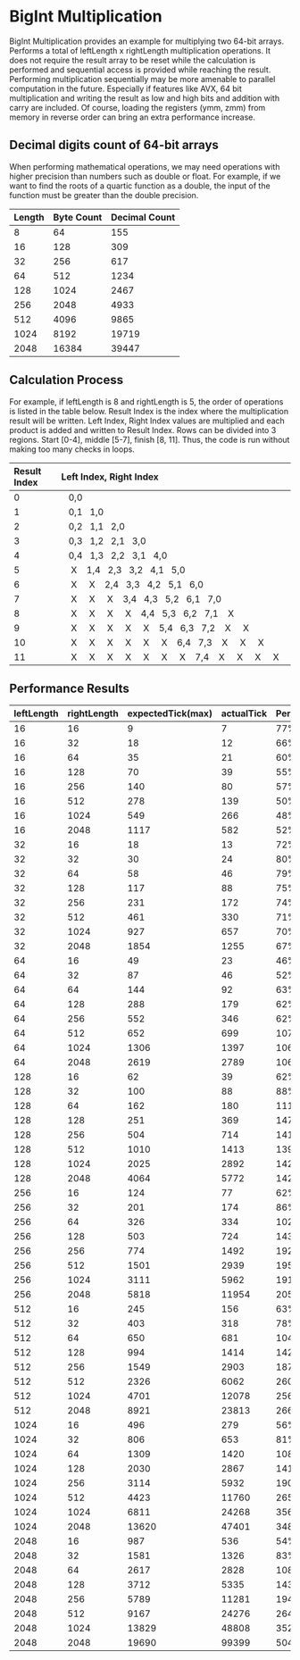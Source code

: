 # BigInt Multiplication
BigInt Multiplication provides an example for multiplying two 64-bit arrays. 
Performs a total of leftLength x rightLength multiplication operations.
It does not require the result array to be reset while the calculation is performed and sequential access is provided while reaching the result.
Performing multiplication sequentially may be more amenable to parallel computation in the future.
Especially if features like AVX, 64 bit multiplication and writing the result as low and high bits and addition with carry are included. Of course, loading the registers (ymm, zmm) from memory in reverse order can bring an extra performance increase.

## Decimal digits count of 64-bit arrays
When performing mathematical operations, we may need operations with higher precision than numbers such as double or float. 
For example, if we want to find the roots of a quartic function as a double, the input of the function must be greater than the double precision.

| Length | Byte Count | Decimal Count |
| :----- | :--------- | :------------ |
|  8     |  64        |  155          |
|  16    |  128       |  309          |
|  32    |  256       |  617          |
|  64    |  512       |  1234         |
|  128   |  1024      |  2467         |
|  256   |  2048      |  4933         |
|  512   |  4096      |  9865         |
|  1024  |  8192      |  19719        |
|  2048  |  16384     |  39447        |


## Calculation Process
For example, if leftLength is 8 and rightLength is 5, the order of operations is listed in the table below. 
Result Index is the index where the multiplication result will be written. 
Left Index, Right Index values are multiplied and each product is added and written to Result Index. 
Rows can be divided into 3 regions. Start [0-4], middle [5-7], finish [8, 11]. 
Thus, the code is run without making too many checks in loops.

|Result Index| Left Index, Right Index                                                  |
| :--------- | :------------------------------------------------------------------------|
|0           |&nbsp;&nbsp;&nbsp;0,0&nbsp;&nbsp;&nbsp;&nbsp;&nbsp;&nbsp;&nbsp;&nbsp;&nbsp;&nbsp;&nbsp;&nbsp;&nbsp;&nbsp;&nbsp;&nbsp;&nbsp;&nbsp;&nbsp;&nbsp;&nbsp;&nbsp;&nbsp;&nbsp;&nbsp;&nbsp;&nbsp;&nbsp;&nbsp;&nbsp;&nbsp;&nbsp;&nbsp;&nbsp;&nbsp;&nbsp;&nbsp;&nbsp;&nbsp;&nbsp;&nbsp;&nbsp;&nbsp;&nbsp;&nbsp;&nbsp;&nbsp;&nbsp;&nbsp;&nbsp;&nbsp;&nbsp;&nbsp;&nbsp;&nbsp;&nbsp;&nbsp;&nbsp;&nbsp;&nbsp;&nbsp;&nbsp;&nbsp;&nbsp;&nbsp;&nbsp;&nbsp;&nbsp;|
|1           |&nbsp;&nbsp;&nbsp;0,1&nbsp;&nbsp;&nbsp;1,0&nbsp;&nbsp;&nbsp;&nbsp;&nbsp;&nbsp;&nbsp;&nbsp;&nbsp;&nbsp;&nbsp;&nbsp;&nbsp;&nbsp;&nbsp;&nbsp;&nbsp;&nbsp;&nbsp;&nbsp;&nbsp;&nbsp;&nbsp;&nbsp;&nbsp;&nbsp;&nbsp;&nbsp;&nbsp;&nbsp;&nbsp;&nbsp;&nbsp;&nbsp;&nbsp;&nbsp;&nbsp;&nbsp;&nbsp;&nbsp;&nbsp;&nbsp;&nbsp;&nbsp;&nbsp;&nbsp;&nbsp;&nbsp;&nbsp;&nbsp;&nbsp;&nbsp;&nbsp;&nbsp;&nbsp;&nbsp;&nbsp;&nbsp;&nbsp;&nbsp;&nbsp;&nbsp;|
|2           |&nbsp;&nbsp;&nbsp;0,2&nbsp;&nbsp;&nbsp;1,1&nbsp;&nbsp;&nbsp;2,0&nbsp;&nbsp;&nbsp;&nbsp;&nbsp;&nbsp;&nbsp;&nbsp;&nbsp;&nbsp;&nbsp;&nbsp;&nbsp;&nbsp;&nbsp;&nbsp;&nbsp;&nbsp;&nbsp;&nbsp;&nbsp;&nbsp;&nbsp;&nbsp;&nbsp;&nbsp;&nbsp;&nbsp;&nbsp;&nbsp;&nbsp;&nbsp;&nbsp;&nbsp;&nbsp;&nbsp;&nbsp;&nbsp;&nbsp;&nbsp;&nbsp;&nbsp;&nbsp;&nbsp;&nbsp;&nbsp;&nbsp;&nbsp;&nbsp;&nbsp;&nbsp;&nbsp;&nbsp;&nbsp;&nbsp;&nbsp;|
|3           |&nbsp;&nbsp;&nbsp;0,3&nbsp;&nbsp;&nbsp;1,2&nbsp;&nbsp;&nbsp;2,1&nbsp;&nbsp;&nbsp;3,0&nbsp;&nbsp;&nbsp;&nbsp;&nbsp;&nbsp;&nbsp;&nbsp;&nbsp;&nbsp;&nbsp;&nbsp;&nbsp;&nbsp;&nbsp;&nbsp;&nbsp;&nbsp;&nbsp;&nbsp;&nbsp;&nbsp;&nbsp;&nbsp;&nbsp;&nbsp;&nbsp;&nbsp;&nbsp;&nbsp;&nbsp;&nbsp;&nbsp;&nbsp;&nbsp;&nbsp;&nbsp;&nbsp;&nbsp;&nbsp;&nbsp;&nbsp;&nbsp;&nbsp;&nbsp;&nbsp;&nbsp;&nbsp;&nbsp;&nbsp;|
|4           |&nbsp;&nbsp;&nbsp;0,4&nbsp;&nbsp;&nbsp;1,3&nbsp;&nbsp;&nbsp;2,2&nbsp;&nbsp;&nbsp;3,1&nbsp;&nbsp;&nbsp;4,0&nbsp;&nbsp;&nbsp;&nbsp;&nbsp;&nbsp;&nbsp;&nbsp;&nbsp;&nbsp;&nbsp;&nbsp;&nbsp;&nbsp;&nbsp;&nbsp;&nbsp;&nbsp;&nbsp;&nbsp;&nbsp;&nbsp;&nbsp;&nbsp;&nbsp;&nbsp;&nbsp;&nbsp;&nbsp;&nbsp;&nbsp;&nbsp;&nbsp;&nbsp;&nbsp;&nbsp;&nbsp;&nbsp;&nbsp;&nbsp;&nbsp;&nbsp;&nbsp;&nbsp;|
|5           |&nbsp;&nbsp;&nbsp;&nbsp;X&nbsp;&nbsp;&nbsp;&nbsp;1,4&nbsp;&nbsp;&nbsp;2,3&nbsp;&nbsp;&nbsp;3,2&nbsp;&nbsp;&nbsp;4,1&nbsp;&nbsp;&nbsp;5,0&nbsp;&nbsp;&nbsp;&nbsp;&nbsp;&nbsp;&nbsp;&nbsp;&nbsp;&nbsp;&nbsp;&nbsp;&nbsp;&nbsp;&nbsp;&nbsp;&nbsp;&nbsp;&nbsp;&nbsp;&nbsp;&nbsp;&nbsp;&nbsp;&nbsp;&nbsp;&nbsp;&nbsp;&nbsp;&nbsp;&nbsp;&nbsp;&nbsp;&nbsp;&nbsp;&nbsp;&nbsp;&nbsp;|
|6           |&nbsp;&nbsp;&nbsp;&nbsp;X&nbsp;&nbsp;&nbsp;&nbsp;&nbsp;X&nbsp;&nbsp;&nbsp;&nbsp;2,4&nbsp;&nbsp;&nbsp;3,3&nbsp;&nbsp;&nbsp;4,2&nbsp;&nbsp;&nbsp;5,1&nbsp;&nbsp;&nbsp;6,0&nbsp;&nbsp;&nbsp;&nbsp;&nbsp;&nbsp;&nbsp;&nbsp;&nbsp;&nbsp;&nbsp;&nbsp;&nbsp;&nbsp;&nbsp;&nbsp;&nbsp;&nbsp;&nbsp;&nbsp;&nbsp;&nbsp;&nbsp;&nbsp;&nbsp;&nbsp;&nbsp;&nbsp;&nbsp;&nbsp;&nbsp;&nbsp;|
|7           |&nbsp;&nbsp;&nbsp;&nbsp;X&nbsp;&nbsp;&nbsp;&nbsp;&nbsp;X&nbsp;&nbsp;&nbsp;&nbsp;&nbsp;X&nbsp;&nbsp;&nbsp;&nbsp;3,4&nbsp;&nbsp;&nbsp;4,3&nbsp;&nbsp;&nbsp;5,2&nbsp;&nbsp;&nbsp;6,1&nbsp;&nbsp;&nbsp;7,0&nbsp;&nbsp;&nbsp;&nbsp;&nbsp;&nbsp;&nbsp;&nbsp;&nbsp;&nbsp;&nbsp;&nbsp;&nbsp;&nbsp;&nbsp;&nbsp;&nbsp;&nbsp;&nbsp;&nbsp;&nbsp;&nbsp;&nbsp;&nbsp;&nbsp;&nbsp;|
|8           |&nbsp;&nbsp;&nbsp;&nbsp;X&nbsp;&nbsp;&nbsp;&nbsp;&nbsp;X&nbsp;&nbsp;&nbsp;&nbsp;&nbsp;X&nbsp;&nbsp;&nbsp;&nbsp;&nbsp;X&nbsp;&nbsp;&nbsp;&nbsp;4,4&nbsp;&nbsp;&nbsp;5,3&nbsp;&nbsp;&nbsp;6,2&nbsp;&nbsp;&nbsp;7,1&nbsp;&nbsp;&nbsp;&nbsp;X&nbsp;&nbsp;&nbsp;&nbsp;&nbsp;&nbsp;&nbsp;&nbsp;&nbsp;&nbsp;&nbsp;&nbsp;&nbsp;&nbsp;&nbsp;&nbsp;&nbsp;&nbsp;&nbsp;&nbsp;&nbsp;|
|9           |&nbsp;&nbsp;&nbsp;&nbsp;X&nbsp;&nbsp;&nbsp;&nbsp;&nbsp;X&nbsp;&nbsp;&nbsp;&nbsp;&nbsp;X&nbsp;&nbsp;&nbsp;&nbsp;&nbsp;X&nbsp;&nbsp;&nbsp;&nbsp;&nbsp;X&nbsp;&nbsp;&nbsp;&nbsp;5,4&nbsp;&nbsp;&nbsp;6,3&nbsp;&nbsp;&nbsp;7,2&nbsp;&nbsp;&nbsp;&nbsp;X&nbsp;&nbsp;&nbsp;&nbsp;&nbsp;X&nbsp;&nbsp;&nbsp;&nbsp;&nbsp;&nbsp;&nbsp;&nbsp;&nbsp;&nbsp;&nbsp;&nbsp;&nbsp;&nbsp;&nbsp;|
|10          |&nbsp;&nbsp;&nbsp;&nbsp;X&nbsp;&nbsp;&nbsp;&nbsp;&nbsp;X&nbsp;&nbsp;&nbsp;&nbsp;&nbsp;X&nbsp;&nbsp;&nbsp;&nbsp;&nbsp;X&nbsp;&nbsp;&nbsp;&nbsp;&nbsp;X&nbsp;&nbsp;&nbsp;&nbsp;&nbsp;X&nbsp;&nbsp;&nbsp;&nbsp;6,4&nbsp;&nbsp;&nbsp;7,3&nbsp;&nbsp;&nbsp;&nbsp;X&nbsp;&nbsp;&nbsp;&nbsp;&nbsp;X&nbsp;&nbsp;&nbsp;&nbsp;&nbsp;X&nbsp;&nbsp;&nbsp;&nbsp;&nbsp;&nbsp;&nbsp;&nbsp;&nbsp;|
|11          |&nbsp;&nbsp;&nbsp;&nbsp;X&nbsp;&nbsp;&nbsp;&nbsp;&nbsp;X&nbsp;&nbsp;&nbsp;&nbsp;&nbsp;X&nbsp;&nbsp;&nbsp;&nbsp;&nbsp;X&nbsp;&nbsp;&nbsp;&nbsp;&nbsp;X&nbsp;&nbsp;&nbsp;&nbsp;&nbsp;X&nbsp;&nbsp;&nbsp;&nbsp;&nbsp;X&nbsp;&nbsp;&nbsp;&nbsp;7,4&nbsp;&nbsp;&nbsp;&nbsp;X&nbsp;&nbsp;&nbsp;&nbsp;&nbsp;X&nbsp;&nbsp;&nbsp;&nbsp;&nbsp;X&nbsp;&nbsp;&nbsp;&nbsp;&nbsp;X&nbsp;&nbsp;&nbsp;|

## Performance Results

|leftLength          |rightLength         |expectedTick(max)   |actualTick          |Percent |
| :----------------- | :----------------- | :----------------- | :----------------- | :----- |
|16                  |16                  |9                   |7                   |77%     |
|16                  |32                  |18                  |12                  |66%	 |
|16                  |64                  |35                  |21                  |60%	 |
|16                  |128                 |70                  |39                  |55%	 |
|16                  |256                 |140                 |80                  |57%	 |
|16                  |512                 |278                 |139                 |50%	 |
|16                  |1024                |549                 |266                 |48%	 |
|16                  |2048                |1117                |582                 |52%	 |
|32                  |16                  |18                  |13                  |72%	 |
|32                  |32                  |30                  |24                  |80%	 |
|32                  |64                  |58                  |46                  |79%	 |
|32                  |128                 |117                 |88                  |75%	 |
|32                  |256                 |231                 |172                 |74%	 |
|32                  |512                 |461                 |330                 |71%	 |
|32                  |1024                |927                 |657                 |70%	 |
|32                  |2048                |1854                |1255                |67%	 |
|64                  |16                  |49                  |23                  |46%	 |
|64                  |32                  |87                  |46                  |52%	 |
|64                  |64                  |144                 |92                  |63%	 |
|64                  |128                 |288                 |179                 |62%	 |
|64                  |256                 |552                 |346                 |62%	 |
|64                  |512                 |652                 |699                 |107%	 |
|64                  |1024                |1306                |1397                |106%	 |
|64                  |2048                |2619                |2789                |106%	 |
|128                 |16                  |62                  |39                  |62%	 |
|128                 |32                  |100                 |88                  |88%	 |
|128                 |64                  |162                 |180                 |111%	 |
|128                 |128                 |251                 |369                 |147%	 |
|128                 |256                 |504                 |714                 |141%	 |
|128                 |512                 |1010                |1413                |139%	 |
|128                 |1024                |2025                |2892                |142%	 |
|128                 |2048                |4064                |5772                |142%	 |
|256                 |16                  |124                 |77                  |62%	 |
|256                 |32                  |201                 |174                 |86%	 |
|256                 |64                  |326                 |334                 |102%	 |
|256                 |128                 |503                 |724                 |143%	 |
|256                 |256                 |774                 |1492                |192%	 |
|256                 |512                 |1501                |2939                |195%	 |
|256                 |1024                |3111                |5962                |191%	 |
|256                 |2048                |5818                |11954               |205%	 |
|512                 |16                  |245                 |156                 |63%	 |
|512                 |32                  |403                 |318                 |78%	 |
|512                 |64                  |650                 |681                 |104%	 |
|512                 |128                 |994                 |1414                |142%	 |
|512                 |256                 |1549                |2903                |187%	 |
|512                 |512                 |2326                |6062                |260%	 |
|512                 |1024                |4701                |12078               |256%	 |
|512                 |2048                |8921                |23813               |266%	 |
|1024                |16                  |496                 |279                 |56%	 |
|1024                |32                  |806                 |653                 |81%	 |
|1024                |64                  |1309                |1420                |108%	 |
|1024                |128                 |2030                |2867                |141%	 |
|1024                |256                 |3114                |5932                |190%	 |
|1024                |512                 |4423                |11760               |265%	 |
|1024                |1024                |6811                |24268               |356%	 |
|1024                |2048                |13620               |47401               |348%	 |
|2048                |16                  |987                 |536                 |54%	 |
|2048                |32                  |1581                |1326                |83%	 |
|2048                |64                  |2617                |2828                |108%	 |
|2048                |128                 |3712                |5335                |143%	 |
|2048                |256                 |5789                |11281               |194%	 |
|2048                |512                 |9167                |24276               |264%	 |
|2048                |1024                |13829               |48808               |352%	 |
|2048                |2048                |19690               |99399               |504%	 |